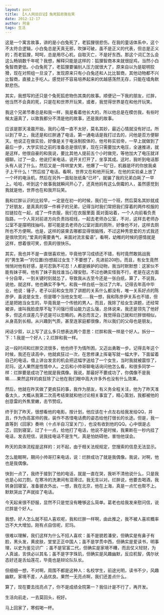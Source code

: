 ```yaml
---
layout: post
title: 【人人网旧日记】兔死狐悲我在笑
date: 2012-12-17
author: 阿金
tags: 生活
---
```


这是一个寓言故事，讲的是小白兔死了，老狐狸很悲伤。在我的童话体系中，这个不太符合逻辑，小白兔总是天真无邪，吹弹可破，虽不是正义的代表，但总是正义的；而老狐狸，呵呵，总是用尽心机，自取灭亡，不是好东西。那这个词汇怎么会这么畅销数千年呢？我想，解释只能是这样的：狐狸智商本来就很捉鸡，当然小白兔智商更低。小白兔死了，老狐狸要骗别人压力就很大了，原来自以为是聪明狡猾，现在对照组一旦没了，发现原来只有小白兔还和人比比智商，其他动物都不兴比智商，直接上手吃人。感觉好不容易培养起来的优越感荡然无存，只能在墙角默默悲伤。

其实，我想写的还只是个兔死狐悲物伤其类的故事。顺便记一下我的朋友，烂胖，他当然不会真的死，只是在和世界开玩笑，或者，我觉得世界是在和他开玩笑。

我这个兄弟节奏总是和我一样，我是看着他长大的，所以他总是在模仿我，有些时候太逼真了，以致我都分不清是他的故事，还是我的故事。

应该是那天凌晨开始，我的心情一直不太好，莫名其妙，最近心情就没有好过。所以到了早上，我还是和烂胖通了电话，第一通电话是我打过去的，问他是否方便聊天。他说正在做实验，好像是关于电泳制胶体的，他号称实验帝，一早上就做到了最后一步，大学实验之前的准备总是很坑爹，现在只需要加大电压，全速推进，就是这样，他很自豪的和我说，要比其他人提前五个小时做完，等他加大了电压就详细聊。过了一会，他说打来电话，说开关打开了，坐享其成。这时，我听到电话那头有人说了什么，然后又是一阵哄堂大笑，他爆了一句“日，机器是坏的你放我桌子上干什么！”然后挂了电话。看啊，世界又在和他开玩笑，在他的实验桌上放了一个坏的电泳机，然后在另外一面贴张纸条“已坏”，就骗了我的兄弟白耗了一早上。哈哈，听到这个故事我就瞬间开心了，还真他妈有这么倒霉的人，虽然感觉到我就是他，世界也在和我开玩笑。

我和烂胖认识的比较早，一定是在初一的时候，我们在一个班，然后莫名其妙就成了好朋友，是真真的穿一件裤子的兄弟，记得当时我们常把我们穿着的两件校服的拉链拉在一起，成了一件衣服，我们在衣服里面 面对面站着，一个人向前看负责指路，一个人背对前进方向负责挡视线，一起去老师办公室，不对，这样去老师办公室不是摆明找抽吗，那可能是去老师办公室对面的厕所，好像也不对，这样去厕所也不方便啊。也是，这样的装束去哪都显得很脑残，不过这种秀恩爱的方式我还是很欣赏的,“爱真的需要勇气，来面对流言蜚语”。看啊，幼稚的时候的感情就是这样，想着很可笑，但真的很快乐。

其实，我也并不是一直很喜欢他，毕竟他学习成绩还不错，有时竟然敢挑战我的“男生第一”的位置(你想超过女生？不要想了，先进前20吧)。而且，有女生竟然悄悄对他有好感，是可忍孰不可忍！人都是嫉妒的动物，我当时默默想：这家伙不能有妹子啊，他有了妹子我找谁当心理安慰。不过也确实怪我不行，老是在这方面十分自卑，一到关键时刻就怂了，导致我从古至今还是一张白纸，算了，不说我，说他，就这样，他也确实不争气，和我一样白纸一张过了六年。记得去年高中毕业，他说：锤子，老子以前和女生除了讲题的关系什么都没有，唯一关系好点的陈彦伊，虽说是女生，但是哪个当他女生呢……我一想，我和陈彦伊关系也不错，但还是把她当女生的，毕竟我是一个传统的男人。而且，我除了给女生讲题，还经常被讲，谁叫我脸皮厚不耻下问强行搭讪能力这么强，总体说来，我还是领先了他好多，但这点误差几乎还是可以忽略的。再总而言之，我觉得自己就和烂胖很相似，从身高到长相，从兴趣到气质，甚至连家庭都很像，所以我们的父母也是朋友。

闲话少叙，以上写了这么多只想表达两个意思：烂胖和我一样是个好人。拆分一下：1.我是一个好人；2.烂胖和我一样。

这一段时间和烂胖交流很多，他也终于为情所困，又迈出勇敢一步。记得去年这个时候，我还在读高中，他就疯狂过一次，在思修课上挥毫写就一幅大字，下面留着自己的电话，借上讲台发言的机会把这幅字送给了一个女生，当时我就被震惊了，尼玛，这人果然是性情中人。之后和小帅哥聊电话询问他怎么看，和很多同学一样：烂胖要是成功了他就是我偶像。我说，那最好不要成功了，你偶像不是我嘛……果然这样的疯狂除了让他在我们眼中高大许多外也没有什么效果。

然后，他就在昨天做了更疯狂的事，我作为朋友，有义务全程关注，他为了昨天准备太久，大概从我第二次高考结束就和他讨论相关事宜了，精心策划，我都被他的创意雷的外焦里嫩，击节赞叹。

终于到了昨天，很想看他的电影。按计划，他应该在十点左右给我发给QQ，并且，作为伪高富帅的我，装作不吝惜电话费的姿态给他打很长的长途。但是，我一直等到《回家》奏响（十点半自习室关门），也没有收到他的QQ。心中很是忐忑，回到寝室，过了十一点，给他打了电话，他说不是时候，我果断在一秒内挂了电话，发去短信，说我挂电话不是生气，真是怕妨碍他，害怕他误会。

昨天的具体流程是这样的：对不起，由于相关法规规定，您搜索的信息无法显示。

怎么能眠啊，期间小帅哥打来电话，说：烂胖成功了就是我偶像。我说，对啊，他也是我偶像。

快到一点了，我终于接到了他的电话，就是一直在哭，我听不清他说什么，只是我也是心如刀割，在寒冷的洗漱间有泪滑过。我无言以对。烂胖说，他要去喝酒，我转身回寝室，准备披衣外出，一想，我在北京，他在上海，真是一点忙也帮不上。默默哭出了声就挂了电话。

今天起来很不舒服，显然不只是觉没有睡够这么简单。葛老也给我发来慰问信，说烂胖是个好人。

我想，好人怎么就不招人喜欢呢，我和烂胖一样啊，由此推之，我不被人喜欢概率岂不大大增加，刚有点自信呢，尼玛。

很难以理解，我们这样为什么不招人喜欢：虽不是貌若潘安，但确实是有鼻子有脸，黑头发，黄皮肤，堂堂正正中国人；虽不是学贯中西，但确实是爱读书，明事理，以史为鉴见识广 ；虽不是官富二代，但确实是家境不糟，而且仗义轻财，为人真诚，言侠必以其名；虽不是字字珠玑，但确实是风趣幽默，反应机智，偶尔状态好还是舌灿莲花，毕竟也是辩论队队长。

但细细一想，不对啊，周围不都是这种人：名校学生，前途光明，读书不少，风趣幽默，家境不差，人品优良。果然一无亮点啊，我们还差点什么。

算了，现在要去找亮点了，你不是成绩全院第一？我估计是不行了，再开发。

生活向前走，一去莫回头，祝好。

马上回家了，寒假喝一杯。